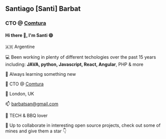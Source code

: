 ## Santiago [Santi] Barbat

### CTO @ [Comtura](https://comtura.ai)

#### Hi there 👋, I'm Santi :smile:

🇦🇷 Argentine

💻 Been working in plenty of different techologies over the past 15 years including: **JAVA, python, Javascript, React, Angular**, PHP & more

📖 Always learning something new

💼 CTO @ [Comtura](https://comtura.ai)

📍 London, UK

📫 [barbatsan@gmail.com](mailto:barbatsan@gmail.com)

🍖 TECH & BBQ lover


🚀 Up to collaborate in interesting open source projects, check out some of mines and give them a star 👇



<!--
**sbarbat/sbarbat** is a ✨ _special_ ✨ repository because its `README.md` (this file) appears on your GitHub profile.

Here are some ideas to get you started:

- 🔭 I’m currently working on ...
- 🌱 I’m currently learning ...
- 👯 I’m looking to collaborate on ...
- 🤔 I’m looking for help with ...
- 💬 Ask me about ...
- 📫 How to reach me: ...
- 😄 Pronouns: ...
- ⚡ Fun fact: ...
-->
